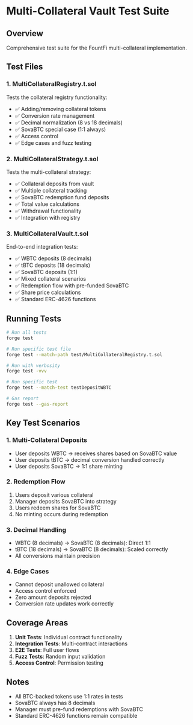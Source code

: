 # Multi-Collateral Vault Test Suite

## Overview
Comprehensive test suite for the FountFi multi-collateral implementation.

## Test Files

### 1. MultiCollateralRegistry.t.sol
Tests the collateral registry functionality:
- ✅ Adding/removing collateral tokens
- ✅ Conversion rate management
- ✅ Decimal normalization (8 vs 18 decimals)
- ✅ SovaBTC special case (1:1 always)
- ✅ Access control
- ✅ Edge cases and fuzz testing

### 2. MultiCollateralStrategy.t.sol
Tests the multi-collateral strategy:
- ✅ Collateral deposits from vault
- ✅ Multiple collateral tracking
- ✅ SovaBTC redemption fund deposits
- ✅ Total value calculations
- ✅ Withdrawal functionality
- ✅ Integration with registry

### 3. MultiCollateralVault.t.sol
End-to-end integration tests:
- ✅ WBTC deposits (8 decimals)
- ✅ tBTC deposits (18 decimals)
- ✅ SovaBTC deposits (1:1)
- ✅ Mixed collateral scenarios
- ✅ Redemption flow with pre-funded SovaBTC
- ✅ Share price calculations
- ✅ Standard ERC-4626 functions

## Running Tests

```bash
# Run all tests
forge test

# Run specific test file
forge test --match-path test/MultiCollateralRegistry.t.sol

# Run with verbosity
forge test -vvv

# Run specific test
forge test --match-test testDepositWBTC

# Gas report
forge test --gas-report
```

## Key Test Scenarios

### 1. Multi-Collateral Deposits
- User deposits WBTC → receives shares based on SovaBTC value
- User deposits tBTC → decimal conversion handled correctly
- User deposits SovaBTC → 1:1 share minting

### 2. Redemption Flow
1. Users deposit various collateral
2. Manager deposits SovaBTC into strategy
3. Users redeem shares for SovaBTC
4. No minting occurs during redemption

### 3. Decimal Handling
- WBTC (8 decimals) → SovaBTC (8 decimals): Direct 1:1
- tBTC (18 decimals) → SovaBTC (8 decimals): Scaled correctly
- All conversions maintain precision

### 4. Edge Cases
- Cannot deposit unallowed collateral
- Access control enforced
- Zero amount deposits rejected
- Conversion rate updates work correctly

## Coverage Areas

1. **Unit Tests**: Individual contract functionality
2. **Integration Tests**: Multi-contract interactions
3. **E2E Tests**: Full user flows
4. **Fuzz Tests**: Random input validation
5. **Access Control**: Permission testing

## Notes

- All BTC-backed tokens use 1:1 rates in tests
- SovaBTC always has 8 decimals
- Manager must pre-fund redemptions with SovaBTC
- Standard ERC-4626 functions remain compatible